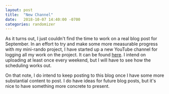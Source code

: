 ```yaml
---
layout: post
title:  "New Channel"
date:   2018-10-07 14:40:00 -0700
categories: randomizer
---
```


As it turns out, I just couldn't find the time to work on a real blog post for September. In an effort to try and make some more measurable progress with my mini-rando project, I have started up a new YouTube channel for logging all my work on the project. It can be found [here](https://www.youtube.com/channel/UCjQgvE-k654RiRCLXa7JQNw). I intend on uploading at least once every weekend, but I will have to see how the scheduling works out.

On that note, I do intend to keep posting to this blog once I have some more substantial content to post. I do have ideas for future blog posts, but it's nice to have something more concrete to present.